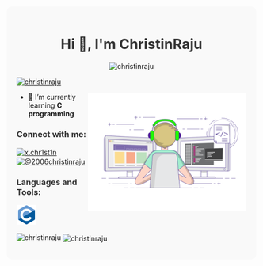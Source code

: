 <div style="background-color: #f9f9f9; padding: 20px; border-radius: 10px;">

<h1 align="center" style="color: #333;">Hi 👋, I'm ChristinRaju</h1>

<p align="center"> 
    <img src="https://komarev.com/ghpvc/?username=christinraju&label=Profile%20views&color=0e75b6&style=flat" alt="christinraju" /> 
</p>

<p align="left"> 
    <a href="https://github.com/ryo-ma/github-profile-trophy">
        <img src="https://github-profile-trophy.vercel.app/?username=christinraju" alt="christinraju" />
    </a> 
</p>

<img align="right" alt="Coding" width="320" src="https://raw.githubusercontent.com/devSouvik/devSouvik/master/gif3.gif">

- 🌱 I’m currently learning **C programming**

<h3 align="left" style="color: #333;">Connect with me:</h3>
<p align="left">
    <a href="https://instagram.com/x.chr1st1n" target="blank">
        <img align="center" src="https://raw.githubusercontent.com/rahuldkjain/github-profile-readme-generator/master/src/images/icons/Social/instagram.svg" alt="x.chr1st1n" height="30" width="40" />
    </a>
    <a href="https://www.hackerrank.com/@2006christinraju" target="blank">
        <img align="center" src="https://raw.githubusercontent.com/rahuldkjain/github-profile-readme-generator/master/src/images/icons/Social/hackerrank.svg" alt="@2006christinraju" height="30" width="40" />
    </a>
</p>

<h3 align="left" style="color: #333;">Languages and Tools:</h3>
<p align="left"> 
    <a href="https://www.cprogramming.com/" target="_blank" rel="noreferrer"> 
        <img src="https://raw.githubusercontent.com/devicons/devicon/master/icons/c/c-original.svg" alt="c" width="40" height="40"/> 
    </a> 
</p>

<p><img align="left" src="https://github-readme-stats.vercel.app/api/top-langs?username=christinraju&show_icons=true&locale=en&layout=compact" alt="christinraju" /></p>

<p>&nbsp;<img align="center" src="https://github-readme-stats.vercel.app/api?username=christinraju&show_icons=true&locale=en" alt="christinraju" /></p>

</div>
